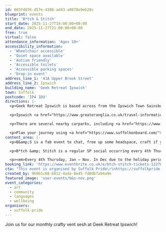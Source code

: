 ```yaml
---
id: 003fd076-d57e-4308-ad43-a0878e9eb28c
blueprint: events
title: 'B*tch & Stitch'
start_date: 2025-11-27T19:00:00+00:00
end_date: 2025-11-27T21:00:00+00:00
free: true
virtual: false
attendance_information: 'Ages 18+'
accessibility_information:
  - 'Wheelchair accessible'
  - 'Quiet space available'
  - 'Autism friendly'
  - 'Accessible toilets'
  - 'Accessible parking spaces'
  - 'Drop-in event'
address_line_1: '41A Upper Brook Street'
address_line_2: Ipswich
building_name: 'Geek Retreat Ipswich'
town: Suffolk
postcode: 'IP4 1DU'
directions: |-
  <p>Geek Retreat Ipswich is based across from the Ipswich Town Sainsbury's.</p>

  <p>Ipswich <a href="https://www.greateranglia.co.uk/travel-information/station-information/ips">railway station</a> is a 20 minute walk away, and the <a href="https://www.google.co.uk/maps/place/Tower+Ramparts+bus+station/@52.0590456,1.1530657,17z/data=!4m23!1m16!4m15!1m6!1m2!1s0x47d9a1d34396d717:0xe270c06e32b8a13f!2sTower+Ramparts+bus+station,+Ipswich!2m2!1d1.154715!2d52.059341!1m6!1m2!1s0x47d9a1d4b1ce6d1f:0xd66f77daa10f45b6!2sCounty+Library,+Northgate+St,+Ipswich+IP1+3DE!2m2!1d1.1565145!2d52.0587199!3e2!3m5!1s0x47d9a1d34396d717:0xe270c06e32b8a13f!8m2!3d52.059341!4d1.154715!16s%2Fg%2F1q67cvcv8?entry=ttu">Tower Ramparts bus station</a> is a five minute walk away.</p>

  <p>There are several nearby carparks, including <a href="https://www.ipswich.gov.uk/crowncarpark">Crown Street car park</a> a 10 minute walk away and the <a href="https://www.buttermarketipswich.com/Parking/">Buttermarket</a> a four minute walk away.</p>

  <p>Plan your journey using <a href="https://www.suffolkonboard.com/">Suffolk Onboard</a>.</p>
content_area: |-
  <p>B&amp;S is a fab event to chat, free up some headspace, craft if you can and admire some pretty cool creatives. Fancy joining in? No skills needed. Any craft will do. Endless topics to rant about. This is your invitation to come along, solo or bring a friend for moral support.</p>

  <p>B*tch &amp; Stitch is a regular SP social occurring every 4th Thursday of the month*.</p>

  <p><em>Every 4th Thursday, Jan – Nov. In Dec due to the holiday period, B&amp;S occurs on the 3rd Thursday</em><br><br>Produced by <a href="https://suffolkpride.org.uk/">Suffolk Pride</a> it's aimed at the LGBTQIA+ community and their allies. However, B&amp;S is about providing a safe space to vent about your week/month, have a catch up, bit of a gossip and enjoy some crafting if you're capable. If you can respect the space, practice kindness and join in, you're welcome to drop by.</p>
booking_link: 'https://www.eventbrite.co.uk/e/btch-stitch-tickets-1227831329559?utm-campaign=social&utm-content=attendeeshare&utm-medium=discovery&utm-term=listing&utm-source=cp&aff=ebdsshcopyurl'
cta: "This event is organised by Suffolk Pride\r\nhttps://suffolkpride.org.uk/\r\ninfo@suffolkpride.org.uk"
created_by: 969b1c68-6812-4ada-8e45-fd8db7a94a9e
featured_image: 'user-events/b&s-nov.png'
event_categories:
  - art
  - community
  - languages
  - wellbeing
organisers:
  - suffolk-pride
---
```

Join us for our monthly crafty vent sesh at Geek Retreat Ipswich!